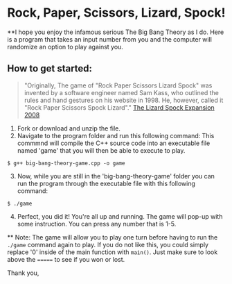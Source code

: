 # Rock, Paper, Scissors, Lizard, Spock!
**I hope you enjoy the infamous serious The Big Bang Theory as I do.
Here is a program that takes an input number from you and the computer will randomize an
option to play against you. 

## How to get started:
 > "Originally, The game of "Rock Paper Scissors Lizard Spock" was invented by a software engineer named Sam Kass, who outlined the rules and hand gestures on his website in 1998. He, however, called it "Rock Paper Scissors Spock Lizard"."
 [The Lizard Spock Expansion 2008](https://m.imdb.com/title/tt1256039/trivia/?ref_=tt_ql_trv)
 
 1. Fork or download and unzip the file.
 2. Navigate to the program folder and run this following command:
  This commmnd will compile the C++ source code into an executable file named 'game' that you will then be able to execute to play.
  ```
  $ g++ big-bang-theory-game.cpp -o game
  ```
 3. Now, while you are still in the 'big-bang-theory-game' folder you can run the program through the executable file with this following command:
  ```
  $ ./game
  ```
 4. Perfect, you did it! You're all up and running. The game will pop-up with some instruction. You can press any number that is 1-5. 
  
** Note: The game will allow you to play one turn before having to run the `./game` command again to play. If you do not like this, you could simply replace '0' inside of the main function
  with `main()`. Just make sure to look above the `=====` to see if you won or lost.
  
  Thank you,
